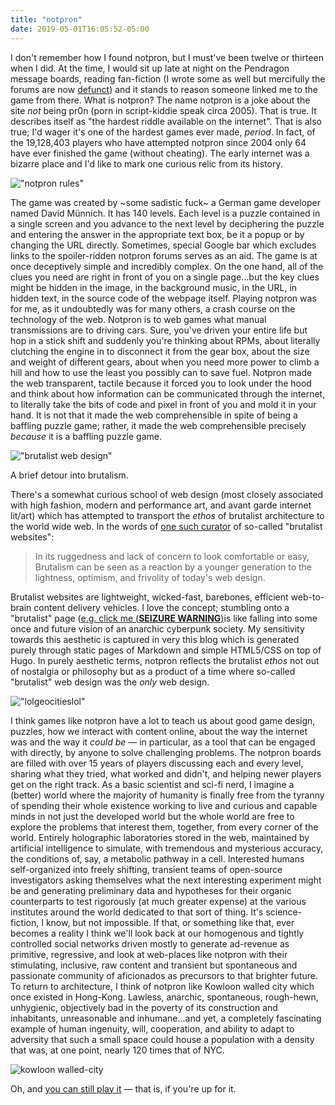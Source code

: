 ```yaml
---
title: "notpron"
date: 2019-05-01T16:05:52-05:00
---
```


I don't remember how I found notpron, but I must've been twelve or thirteen when I did. At the time, I would sit up late at night on the Pendragon message boards, reading fan-fiction (I wrote some as well but mercifully the forums are now [defunct](https://djmachalebooks.com/forums-to-close/)) and it stands to reason someone linked me to the game from there. What is notpron? The name notpron is a joke about the site *not* being pr0n (porn in script-kiddie speak circa 2005). That is true. It describes itself as "the hardest riddle available on the internet". That is also true; I'd wager it's one of the hardest games ever made, *period*. In fact, of the 19,128,403 players who have attempted notpron since 2004 only 64 have ever finished the game (without cheating). The early internet was a bizarre place and I'd like to mark one curious relic from its history.

!["notpron rules"](https://i.imgur.com/Z727kJb.png)

The game was created by ~some sadistic fuck~ a German game developer named David Münnich. It has 140 levels. Each level is a puzzle contained in a single screen and you advance to the next level by deciphering the puzzle and entering the answer in the appropriate text box, be it a popup or by changing the URL directly. Sometimes, special Google bar which excludes links to the spoiler-ridden notpron forums serves as an aid. The game is at once deceptively simple and incredibly complex. On the one hand, all of the clues you need are right in front of you on a single page...but the key clues might be hidden in the image, in the background music, in the URL, in hidden text, in the source code of the webpage itself. Playing notpron was for me, as it undoubtedly was for many others, a crash course on the technology of the web. Notpron is to web games what manual transmissions are to driving cars. Sure, you've driven your entire life but hop in a stick shift and suddenly you're thinking about RPMs, about literally clutching the engine in to disconnect it from the gear box, about the size and weight of different gears, about when you need more power to climb a hill and how to use the least you possibly can to save fuel. Notpron made the web transparent, tactile because it forced you to look under the hood and think about how information can be communicated through the internet, to literally take the bits of code and pixel in front of you and mold it in your hand. It is not that it made the web comprehensible in spite of being a baffling puzzle game; rather, it made the web comprehensible precisely *because* it is a baffling puzzle game. 

!["brutalist web design"](https://media.nngroup.com/media/articles/opengraph_images/brutalism_and_antidesign_too_easy.png)

A brief detour into brutalism. 

There's a somewhat curious school of web design (most closely associated with high fashion, modern and performance art, and avant garde internet lit/art) which has attempted to transport the *ethos* of brutalist architecture to the world wide web. In the words of [one such curator](https://brutalistwebsites.com/) of so-called "brutalist websites":

>In its ruggedness and lack of concern to look comfortable or easy, Brutalism can be seen as a reaction by a younger generation to the lightness, optimism, and frivolity of today's web design.

Brutalist websites are lightweight, wicked-fast, barebones, efficient web-to-brain content delivery vehicles. I love the concept; stumbling onto a "brutalist" page ([e.g. click me (**SEIZURE WARNING**)](https://ravecon0.org/)is like falling into some once and future vision of an anarchic cyberpunk society. My sensitivity towards this aesthetic is captured in very this blog which is generated purely through static pages of Markdown and simple HTML5/CSS on top of Hugo. In purely aesthetic terms, notpron reflects the brutalist *ethos* not out of nostalgia or philosophy but as a product of a time where so-called "brutalist" web design was the *only* web design. 

!["lolgeocitieslol"](http://bryangentry.us/wordpress/wp-content/uploads/2014/08/microsoft-1994.png)

I think games like notpron have a lot to teach us about good game design, puzzles, how we interact with content online, about the way the internet was and the way it *could be* — in particular, as a tool that can be engaged with directly, by anyone to solve challenging problems. The notpron boards are filled with over 15 years of players discussing each and every level, sharing what they tried, what worked and didn't, and helping newer players get on the right track. As a basic scientist and sci-fi nerd, I imagine a (better) world where the majority of humanity is finally free from the tyranny of spending their whole existence working to live and curious and capable minds in not just the developed world but the whole world are free to explore the problems that interest them, together, from every corner of the world. Entirely holographic laboratories stored in the web, maintained by artificial intelligence to simulate, with tremendous and mysterious accuracy, the conditions of, say, a metabolic pathway in a cell. Interested humans self-organized into freely shifting, transient teams of open-source investigators asking themselves what the next interesting experiment might be and generating preliminary data and hypotheses for their organic counterparts to test rigorously (at much greater expense) at the various institutes around the world dedicated to that sort of thing. It's science-fiction, I know, but not impossible. If that, or something like that, ever becomes a reality I think we'll look back at our homogenous and tightly controlled social networks driven mostly to generate ad-revenue as primitive, regressive, and look at web-places like notpron with their stimulating, inclusive, raw content and transient but spontaneous and passionate community of aficionados as precursors to that brighter future. To return to architecture, I think of notpron like Kowloon walled city which once existed in Hong-Kong. Lawless, anarchic, spontaneous, rough-hewn, unhygienic, objectively bad in the poverty of its construction and inhabitants, unreasonable and inhumane...and yet, a completely fascinating example of human ingenuity, will, cooperation, and ability to adapt to adversity that such a small space could house a population with a density that was, at one point, nearly 120 times that of NYC.

![kowloon walled-city](https://amp.businessinsider.com/images/54d3d8a6eab8ea4a48e342ed-750-562.jpg)

Oh, and [you can still play it](http://notpron.org/notpron/) — that is, if you're up for it.

